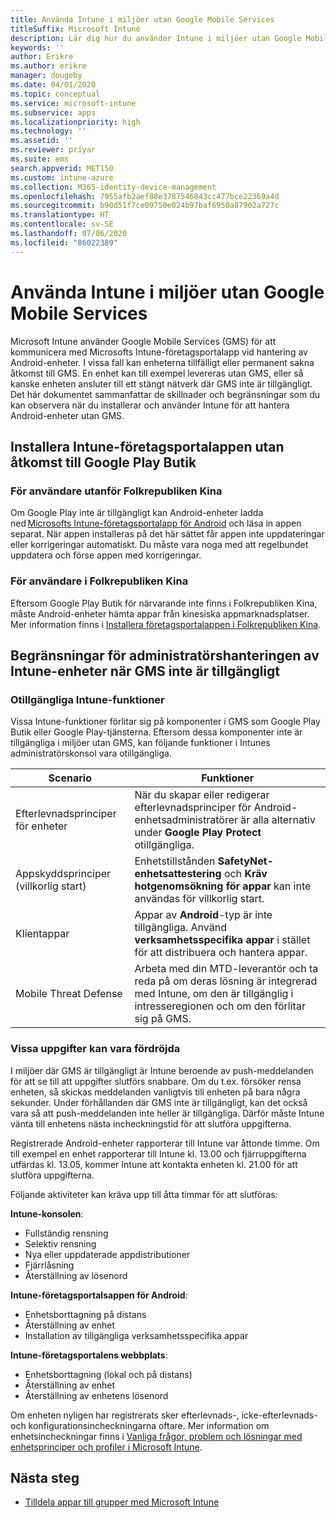 ```yaml
---
title: Använda Intune i miljöer utan Google Mobile Services
titleSuffix: Microsoft Intune
description: Lär dig hur du använder Intune i miljöer utan Google Mobile Services.
keywords: ''
author: Erikre
ms.author: erikre
manager: dougeby
ms.date: 04/01/2020
ms.topic: conceptual
ms.service: microsoft-intune
ms.subservice: apps
ms.localizationpriority: high
ms.technology: ''
ms.assetid: ''
ms.reviewer: priyar
ms.suite: ems
search.appverid: MET150
ms.custom: intune-azure
ms.collection: M365-identity-device-management
ms.openlocfilehash: 7955afb2aef88e3787546843cc477bce22369a4d
ms.sourcegitcommit: b90d51f7ce09750e024b97baf6950a87902a727c
ms.translationtype: HT
ms.contentlocale: sv-SE
ms.lasthandoff: 07/06/2020
ms.locfileid: "86022389"
---
```

# <a name="how-to-use-intune-in-environments-without-google-mobile-services"></a>Använda Intune i miljöer utan Google Mobile Services

Microsoft Intune använder Google Mobile Services (GMS) för att kommunicera med Microsofts Intune-företagsportalapp vid hantering av Android-enheter. I vissa fall kan enheterna tillfälligt eller permanent sakna åtkomst till GMS. En enhet kan till exempel levereras utan GMS, eller så kanske enheten ansluter till ett stängt nätverk där GMS inte är tillgängligt. Det här dokumentet sammanfattar de skillnader och begränsningar som du kan observera när du installerar och använder Intune för att hantera Android-enheter utan GMS.

## <a name="install-the-intune-company-portal-app-without-access-to-the-google-play-store"></a>Installera Intune-företagsportalappen utan åtkomst till Google Play Butik 

### <a name="for-users-outside-of-peoples-republic-of-china"></a>För användare utanför Folkrepubliken Kina

Om Google Play inte är tillgängligt kan Android-enheter ladda ned [Microsofts Intune-företagsportalapp för Android](https://www.microsoft.com/en-us/download/details.aspx?id=49140) och läsa in appen separat. När appen installeras på det här sättet får appen inte uppdateringar eller korrigeringar automatiskt. Du måste vara noga med att regelbundet uppdatera och förse appen med korrigeringar. 

### <a name="for-users-in-peoples-republic-of-china"></a>För användare i Folkrepubliken Kina

Eftersom Google Play Butik för närvarande inte finns i Folkrepubliken Kina, måste Android-enheter hämta appar från kinesiska appmarknadsplatser. Mer information finns i [Installera företagsportalappen i Folkrepubliken Kina](../user-help/install-company-portal-android-china.md).

## <a name="limitations-of-intune-device-administrator-management-when-gms-is-unavailable"></a>Begränsningar för administratörshanteringen av Intune-enheter när GMS inte är tillgängligt 

### <a name="unavailable-intune-features"></a>Otillgängliga Intune-funktioner

Vissa Intune-funktioner förlitar sig på komponenter i GMS som Google Play Butik eller Google Play-tjänsterna. Eftersom dessa komponenter inte är tillgängliga i miljöer utan GMS, kan följande funktioner i Intunes administratörskonsol vara otillgängliga.  

| Scenario  | Funktioner  |
|-----------------------------------------------|--------------------------------------------------------------------------------------------------------------------------------------------------------------|
| Efterlevnadsprinciper för enheter  | När du skapar eller redigerar efterlevnadsprinciper för Android-enhetsadministratörer är alla alternativ under **Google Play Protect** otillgängliga.  |
| Appskyddsprinciper (villkorlig start)  | Enhetstillstånden **SafetyNet-enhetsattestering** och **Kräv hotgenomsökning för appar** kan inte användas för villkorlig start.  |
| Klientappar  | Appar av **Android**-typ är inte tillgängliga. Använd **verksamhetsspecifika appar** i stället för att distribuera och hantera appar.  |
| Mobile Threat Defense  | Arbeta med din MTD-leverantör och ta reda på om deras lösning är integrerad med Intune, om den är tillgänglig i intresseregionen och om den förlitar sig på GMS.  |

### <a name="some-tasks-may-be-delayed"></a>Vissa uppgifter kan vara fördröjda 

I miljöer där GMS är tillgängligt är Intune beroende av push-meddelanden för att se till att uppgifter slutförs snabbare. Om du t.ex. försöker rensa enheten, så skickas meddelanden vanligtvis till enheten på bara några sekunder. Under förhållanden där GMS inte är tillgängligt, kan det också vara så att push-meddelanden inte heller är tillgängliga. Därför måste Intune vänta till enhetens nästa incheckningstid för att slutföra uppgifterna.  

Registrerade Android-enheter rapporterar till Intune var åttonde timme. Om till exempel en enhet rapporterar till Intune kl. 13.00 och fjärruppgifterna utfärdas kl. 13.05, kommer Intune att kontakta enheten kl. 21.00 för att slutföra uppgifterna. 

Följande aktiviteter kan kräva upp till åtta timmar för att slutföras: 

**Intune-konsolen**:
- Fullständig rensning
- Selektiv rensning
- Nya eller uppdaterade appdistributioner
- Fjärrlåsning
- Återställning av lösenord

**Intune-företagsportalsappen för Android**:
- Enhetsborttagning på distans
- Återställning av enhet
- Installation av tillgängliga verksamhetsspecifika appar

**Intune-företagsportalens webbplats**:
- Enhetsborttagning (lokal och på distans)
- Återställning av enhet
- Återställning av enhetens lösenord

Om enheten nyligen har registrerats sker efterlevnads-, icke-efterlevnads- och konfigurationsincheckningarna oftare. Mer information om enhetsincheckningar finns i [Vanliga frågor, problem och lösningar med enhetsprinciper och profiler i Microsoft Intune](../configuration/device-profile-troubleshoot.md). 

## <a name="next-steps"></a>Nästa steg

- [Tilldela appar till grupper med Microsoft Intune](../apps/apps-deploy.md)
